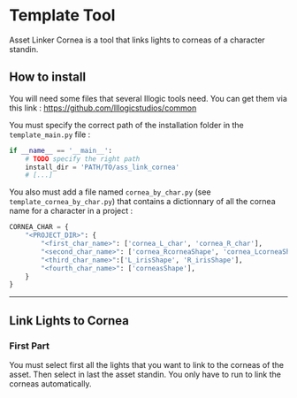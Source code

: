 # Template Tool

Asset Linker Cornea is a tool that links lights to corneas of a character standin.

## How to install

You will need some files that several Illogic tools need. You can get them via this link :
https://github.com/Illogicstudios/common


You must specify the correct path of the installation folder in the ```template_main.py``` file :
```python
if __name__ == '__main__':
    # TODO specify the right path
    install_dir = 'PATH/TO/ass_link_cornea'
    # [...]
```
You also must add a file named ```cornea_by_char.py``` (see ```template_cornea_by_char.py```) that contains a
dictionnary of all the cornea name for a character in a project :
```python
CORNEA_CHAR = {
    "<PROJECT_DIR>": {
        "<first_char_name>": ['cornea_L_char', 'cornea_R_char'],
        "<second_char_name>": ['cornea_RcorneaShape', 'cornea_LcorneaShape'],
        "<third_char_name>":['L_irisShape', 'R_irisShape'],
        "<fourth_char_name>": ['corneasShape'],
    }
}
```


---

## Link Lights to Cornea

### First Part

You must select first all the lights that you want to link to the corneas of the asset. Then select in last the 
asset standin. You only have to run to link the corneas automatically.
